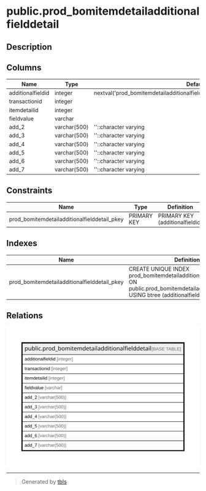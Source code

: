 # public.prod_bomitemdetailadditionalfielddetail

## Description

## Columns

| Name | Type | Default | Nullable | Children | Parents | Comment |
| ---- | ---- | ------- | -------- | -------- | ------- | ------- |
| additionalfieldid | integer | nextval('prod_bomitemdetailadditionalfielddetail_additionalfieldid_seq'::regclass) | false |  |  |  |
| transactionid | integer |  | false |  |  |  |
| itemdetailid | integer |  | false |  |  |  |
| fieldvalue | varchar |  | true |  |  |  |
| add_2 | varchar(500) | ''::character varying | true |  |  |  |
| add_3 | varchar(500) | ''::character varying | true |  |  |  |
| add_4 | varchar(500) | ''::character varying | true |  |  |  |
| add_5 | varchar(500) | ''::character varying | true |  |  |  |
| add_6 | varchar(500) | ''::character varying | true |  |  |  |
| add_7 | varchar(500) | ''::character varying | true |  |  |  |

## Constraints

| Name | Type | Definition |
| ---- | ---- | ---------- |
| prod_bomitemdetailadditionalfielddetail_pkey | PRIMARY KEY | PRIMARY KEY (additionalfieldid) |

## Indexes

| Name | Definition |
| ---- | ---------- |
| prod_bomitemdetailadditionalfielddetail_pkey | CREATE UNIQUE INDEX prod_bomitemdetailadditionalfielddetail_pkey ON public.prod_bomitemdetailadditionalfielddetail USING btree (additionalfieldid) |

## Relations

![er](public.prod_bomitemdetailadditionalfielddetail.svg)

---

> Generated by [tbls](https://github.com/k1LoW/tbls)
